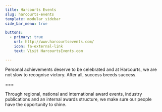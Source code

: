 ```yaml
---
title: Harcourts Events
slug: harcourts-events
template: modular_sidebar
side_bar_menu: true

buttons:
  - primary: true
    url: http://www.harcourtsevents.com/
    icon: fa-external-link
    text: Visit HarcourtsEvents.com

---
```


Personal achievements deserve to be celebrated and at Harcourts, we are not slow to recognise victory. After all, success breeds success.

===

Through regional, national and international award events, industry publications and an internal awards structure, we make sure our people have the opportunity to shine.
